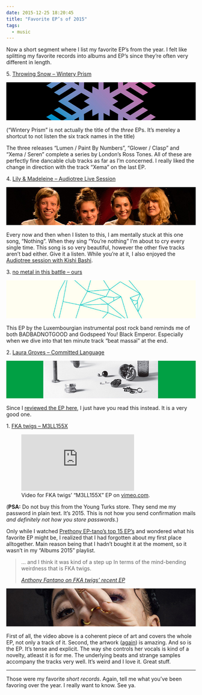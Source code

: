 ```yaml
---
date: 2015-12-25 18:20:45
title: "Favorite EP’s of 2015"
tags:
  - music
---
```

<p>Now a short segment where I list my favorite EP’s from the year. I felt like splitting my favorite records into albums and EP’s since they’re often very different in length.</p>



<p>5. <a href="https://throwingsnow.bandcamp.com/">Throwing Snow – Wintery Prism</a></p>

<p><img src="/img/posts/eps-2015/05.jpg" alt="Detail from the artwork of the latest Throwing Snow EP, “Xema / Seren”"></p>

<p>(“Wintery Prism” is not actually the title of the <em>three</em> EPs. It’s mereley a shortcut to not listen the six track names in the title)</p>

<p>The three releases “Lumen / Paint By Numbers”, “Glower / Clasp” and “Xema / Seren” complete a series by London’s Ross Tones. All of these are perfectly fine dancable club tracks as far as I’m concerned. I really liked the change in direction with the track “Xema” on the last EP.</p>



<p>4. <a href="https://audiotree.bandcamp.com/album/lily-madeleine-audiotree-live">Lily &amp; Madeleine – Audiotree Live Session</a></p>

<p><img src="/img/posts/eps-2015/04.jpg" alt="Detail from the artwork of Lily and Madeleine’s live session on Audiotree EP"></p>

<p>Every now and then when I listen to this, I am mentally stuck at this one song, “Nothing”. When they sing <q>You’re nothing</q> I’m about to cry every single time. This song is so very beautiful, however the other five tracks aren’t bad either. Give it a listen. While you’re at it, I also enjoyed the <a href="https://audiotree.bandcamp.com/album/kishi-bashi-audiotree-live">Audiotree session with Kishi Bashi</a>.</p>



<p>3. <a href="https://nometal.bandcamp.com/album/ours">no metal in this battle – ours</a></p>

<p><img src="/img/posts/eps-2015/03.jpg" alt="Detail from the artwork of no metal in this battle’s “ours” EP"></p>

<p>This EP by the Luxembourgian instrumental post rock band reminds me of both BADBADNOTGOOD and Godspeed You! Black Emperor. Especially when we dive into that ten minute track “beat massaï” at the end.</p>



<p>2. <a href="https://lauragroves.bandcamp.com/album/committed-language-ep">Laura Groves – Committed Language</a></p>

<p><img src="/img/posts/eps-2015/02.jpg" alt="Detail from the artwork of Laura Grove’s “Committed Language” EP"></p>


<p>Since I <a href="{% post_url 2015/2015-05-30-laura-groves-committed-language-ep-review %}">reviewed the EP here</a>, I just have you read this instead. It is a very good one.</p>



<p>1. <a href="https://itunes.apple.com/de/album/m3ll155x-ep/id1028920695">FKA twigs – M3LL155X</a></p>

<figure>
  <div class="embedded-media  embedded-media__video">
    <iframe src="https://player.vimeo.com/video/136401674" frameborder="0" webkitallowfullscreen mozallowfullscreen allowfullscreen></iframe>
  </div>
  <figcaption>Video for FKA twigs’ “M3LL155X” EP on <a href="https://vimeo.com/136401674">vimeo.com</a>.</figcaption>
</figure>

<p>(<b>PSA:</b> Do not buy this from the Young Turks store. They send me my password in plain text. It’s 2015. This is not how you send confirmation mails <i>and definitely not how you store passwords</i>.)</p>

<p>Only while I watched <a href="https://www.youtube.com/watch?v=XWY-q1UYCRI">Prethony EP-tano’s top 15 EP’s</a> and wondered what his favorite EP might be, I realized that I had forgotten about my first place alltogether. Main reason being that I hadn’t bought it at the moment, so it wasn’t in my “Albums 2015” playlist.</p>

<blockquote class="quote">
  <div class="quote__body">
    <p>… and I think it was kind of a step up In terms of the mind-bending weirdness that is FKA twigs.</p>
  </div>
  <cite class="quote__source"><a href="https://youtu.be/XWY-q1UYCRI?t=7m52s">Anthony Fantano on FKA twigs’ recent EP</a></cite>
</blockquote>


<p><img src="/img/posts/eps-2015/01.jpg" alt="Detail from the artwork of FKA twigs’ “M3LL155X” EP"></p>

<p>First of all, the video above is a coherent piece of art and covers the whole EP, not only a track of it. Second, the artwork (<a href="http://prettybirdus.com/10338/jesse-kanda-fka-twigs-album-artwork-grammy-nomination/">again</a>) is amazing. And so is the EP. It’s tense and explicit. The way she controls her vocals is kind of a novelty, atleast it is for me. The underlying beats and strange samples accompany the tracks very well. It’s weird and I love it. Great stuff.</p>



<hr>

<p>Those were my favorite <i>short records</i>. Again, tell me what you’ve been favoring over the year. I really want to know. See ya.</p>
